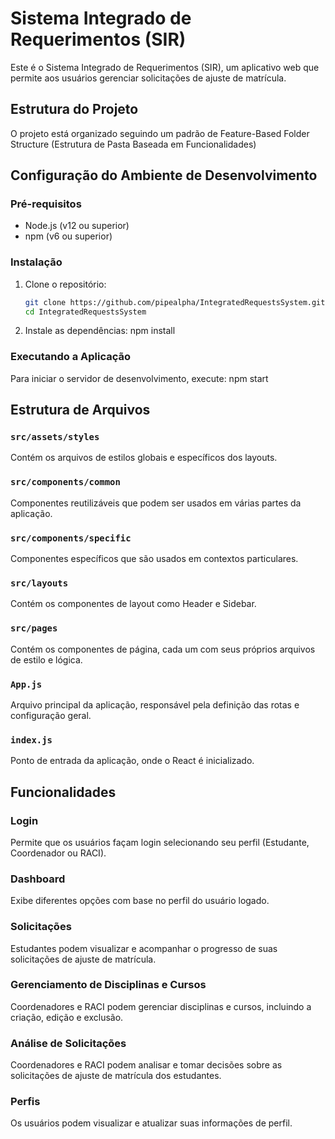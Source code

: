 # Sistema Integrado de Requerimentos (SIR)

Este é o Sistema Integrado de Requerimentos (SIR), um aplicativo web que permite aos usuários gerenciar solicitações de ajuste de matrícula.

## Estrutura do Projeto

O projeto está organizado seguindo um padrão de Feature-Based Folder Structure (Estrutura de Pasta Baseada em Funcionalidades)


## Configuração do Ambiente de Desenvolvimento

### Pré-requisitos

- Node.js (v12 ou superior)
- npm (v6 ou superior)

### Instalação

1. Clone o repositório:
   ```sh
   git clone https://github.com/pipealpha/IntegratedRequestsSystem.git
   cd IntegratedRequestsSystem

2. Instale as dependências:
    npm install

### Executando a Aplicação

Para iniciar o servidor de desenvolvimento, execute:
    npm start


## Estrutura de Arquivos

### `src/assets/styles`
Contém os arquivos de estilos globais e específicos dos layouts.

### `src/components/common`
Componentes reutilizáveis que podem ser usados em várias partes da aplicação.

### `src/components/specific`
Componentes específicos que são usados em contextos particulares.

### `src/layouts`
Contém os componentes de layout como Header e Sidebar.

### `src/pages`
Contém os componentes de página, cada um com seus próprios arquivos de estilo e lógica.

### `App.js`
Arquivo principal da aplicação, responsável pela definição das rotas e configuração geral.

### `index.js`
Ponto de entrada da aplicação, onde o React é inicializado.


## Funcionalidades

### Login
Permite que os usuários façam login selecionando seu perfil (Estudante, Coordenador ou RACI).

### Dashboard
Exibe diferentes opções com base no perfil do usuário logado.

### Solicitações
Estudantes podem visualizar e acompanhar o progresso de suas solicitações de ajuste de matrícula.

### Gerenciamento de Disciplinas e Cursos
Coordenadores e RACI podem gerenciar disciplinas e cursos, incluindo a criação, edição e exclusão.

### Análise de Solicitações
Coordenadores e RACI podem analisar e tomar decisões sobre as solicitações de ajuste de matrícula dos estudantes.

### Perfis
Os usuários podem visualizar e atualizar suas informações de perfil.
